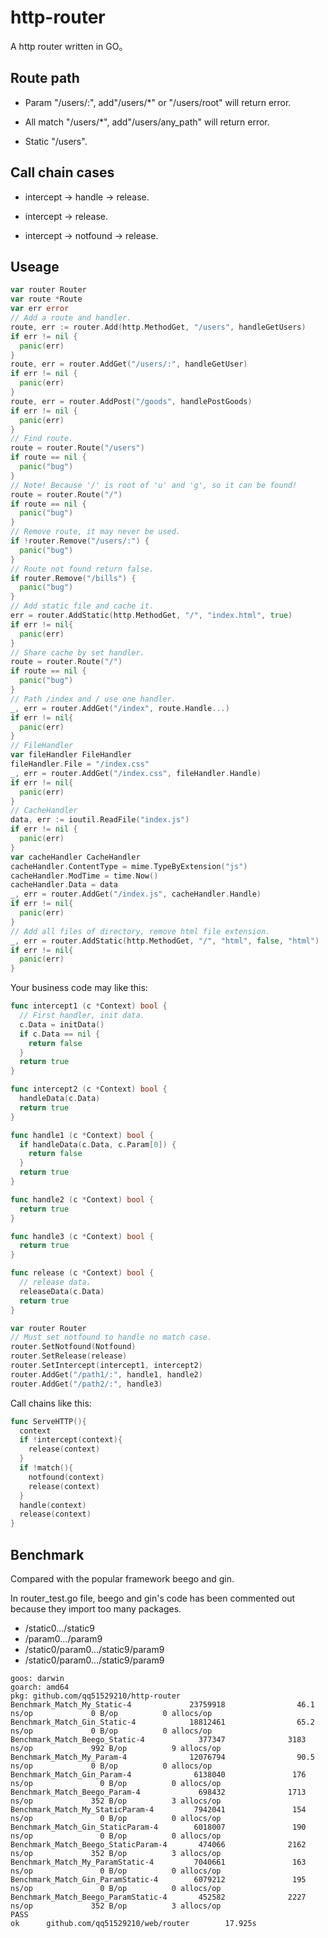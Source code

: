 # http-router

A http router written in GO。

## Route path
- Param "/users/:", add"/users/*" or "/users/root" will return error. 

- All match "/users/\*", add"/users/any_path" will return error. 

- Static "/users".

## Call chain cases
- intercept -> handle -> release. 

- intercept -> release. 

- intercept -> notfound -> release.

## Useage

```go
var router Router
var route *Route
var err error
// Add a route and handler.
route, err := router.Add(http.MethodGet, "/users", handleGetUsers)
if err != nil {
  panic(err)
}
route, err = router.AddGet("/users/:", handleGetUser)
if err != nil {
  panic(err)
}
route, err = router.AddPost("/goods", handlePostGoods)
if err != nil {
  panic(err)
}
// Find route.
route = router.Route("/users")
if route == nil {
  panic("bug")
}
// Note! Because '/' is root of 'u' and 'g', so it can be found!
route = router.Route("/")
if route == nil {
  panic("bug")
}
// Remove route, it may never be used.
if !router.Remove("/users/:") {
  panic("bug")
}
// Route not found return false.
if router.Remove("/bills") {
  panic("bug")
}
// Add static file and cache it.
err = router.AddStatic(http.MethodGet, "/", "index.html", true)
if err != nil{
  panic(err)
}
// Share cache by set handler.
route = router.Route("/")
if route == nil {
  panic("bug")
}
// Path /index and / use one handler.
_, err = router.AddGet("/index", route.Handle...)
if err != nil{
  panic(err)
}
// FileHandler
var fileHandler FileHandler
fileHandler.File = "/index.css"
_, err = router.AddGet("/index.css", fileHandler.Handle)
if err != nil{
  panic(err)
}
// CacheHandler
data, err := ioutil.ReadFile("index.js")
if err != nil {
  panic(err)
}
var cacheHandler CacheHandler
cacheHandler.ContentType = mime.TypeByExtension("js")
cacheHandler.ModTime = time.Now()
cacheHandler.Data = data
_, err = router.AddGet("/index.js", cacheHandler.Handle)
if err != nil{
  panic(err)
}
// Add all files of directory, remove html file extension.
_, err = router.AddStatic(http.MethodGet, "/", "html", false, "html")
if err != nil{
  panic(err)
}
```
Your business code may like this:

```go
func intercept1 (c *Context) bool {
  // First handler, init data.
  c.Data = initData()
  if c.Data == nil {
    return false
  }
  return true
}

func intercept2 (c *Context) bool {
  handleData(c.Data)
  return true
}

func handle1 (c *Context) bool {
  if handleData(c.Data, c.Param[0]) {
  	return false
  }
  return true
}

func handle2 (c *Context) bool {
  return true
}

func handle3 (c *Context) bool {
  return true
}

func release (c *Context) bool {
  // release data.
  releaseData(c.Data)
  return true
}

var router Router
// Must set notfound to handle no match case.
router.SetNotfound(Notfound)
router.SetRelease(release)
router.SetIntercept(intercept1, intercept2)
router.AddGet("/path1/:", handle1, handle2)
router.AddGet("/path2/:", handle3)
```

Call chains like this:

```go
func ServeHTTP(){
  context
  if !intercept(context){
    release(context)
  }
  if !match(){
    notfound(context)
    release(context)
  }
  handle(context)
  release(context)
}
```



## Benchmark

Compared with the popular framework beego and gin. 

In router_test.go file, beego and gin's code has been commented out because they import too many packages.

- /static0.../static9
- /param0.../param9
- /static0/param0.../static9/param9
- /static0/param0.../static9/param9

```golang
goos: darwin
goarch: amd64
pkg: github.com/qq51529210/http-router
Benchmark_Match_My_Static-4             23759918                46.1 ns/op             0 B/op          0 allocs/op
Benchmark_Match_Gin_Static-4            18812461                65.2 ns/op             0 B/op          0 allocs/op
Benchmark_Match_Beego_Static-4            377347              3183 ns/op             992 B/op          9 allocs/op
Benchmark_Match_My_Param-4              12076794                90.5 ns/op             0 B/op          0 allocs/op
Benchmark_Match_Gin_Param-4              6138040               176 ns/op               0 B/op          0 allocs/op
Benchmark_Match_Beego_Param-4             698432              1713 ns/op             352 B/op          3 allocs/op
Benchmark_Match_My_StaticParam-4         7942041               154 ns/op               0 B/op          0 allocs/op
Benchmark_Match_Gin_StaticParam-4        6018007               190 ns/op               0 B/op          0 allocs/op
Benchmark_Match_Beego_StaticParam-4       474066              2162 ns/op             352 B/op          3 allocs/op
Benchmark_Match_My_ParamStatic-4         7040661               163 ns/op               0 B/op          0 allocs/op
Benchmark_Match_Gin_ParamStatic-4        6079212               195 ns/op               0 B/op          0 allocs/op
Benchmark_Match_Beego_ParamStatic-4       452582              2227 ns/op             352 B/op          3 allocs/op
PASS
ok      github.com/qq51529210/web/router        17.925s
```
